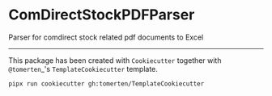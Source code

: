 ComDirectStockPDFParser
==========================

Parser for comdirect stock related pdf documents to Excel 

----
This package has been created with `Cookiecutter` together with `@tomerten`_'s
`TemplateCookiecutter` template.

```bash
pipx run cookiecutter gh:tomerten/TemplateCookiecutter
```
